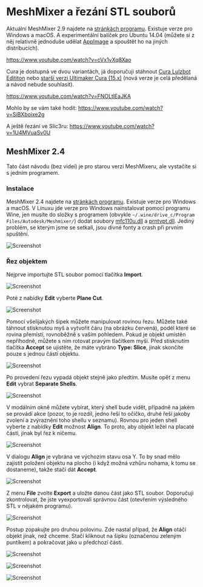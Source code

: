 MeshMixer a řezání STL souborů
==============================

Aktuální MeshMixer 2.9 najdete na [stránkách programu](http://www.meshmixer.com/). 
Existuje verze pro Windows a macOS. A experimentální balíček pro Ubuntu 14.04
(můžete si z něj relativně jednoduše udělat 
[AppImage](https://github.com/hroncok/meshmixer-docker/blob/master/README.md#how-to-create-meshmixer-appimage) 
a spouštět ho na jiných distribucích).

<https://www.youtube.com/watch?v=cVx1vXq8Xao>

Cura je dostupná ve dvou variantách, já doporučuji stáhnout 
[Cura Lulzbot Edititon](https://www.lulzbot.com/cura) nebo 
[starší verzi Ultimaker Cura (15.x)](https://ultimaker.com/en/products/cura-software/list) 
(nová verze je celá předělaná a návod nebude souhlasit).

<https://www.youtube.com/watch?v=FNOLtlEaJKA>

Mohlo by se vám také hodit: <https://www.youtube.com/watch?v=SiBXboixe2g>

A ještě řezání ve Slic3ru: <https://www.youtube.com/watch?v=1U4MVuaSv0U>

MeshMixer 2.4
-------------

Tato část návodu (bez videí) je pro starou verzi MeshMixeru, ale vystačíte si 
s jedním programem.

### Instalace

MeshMixer 2.4 najdete na [stránkách programu](http://www.meshmixer.com/). 
Existuje verze pro Windows a macOS. V Linuxu jde verze pro Windows 
nainstalovat pomocí programu Wine, jen musíte do složky s programem 
(obvykle `~/.wine/drive_c/Program Files/Autodesk/Meshmixer/`) dodat soubory 
[mfc110u.dll](http://www.dllme.com/dll/files/mfc110u_dll.html) a 
[prntvpt.dll](http://www.dllme.com/dll/files/prntvpt_dll.html). Jediný problém, 
se kterým jsme se setkali, jsou divné fonty a crash při prvním spuštění.

![Screenshot](../images/meshmixer/meshmixer1.png)

### Řez objektem

Nejprve importujte STL soubor pomocí tlačítka **Import**.

![Screenshot](../images/meshmixer/meshmixer2.png)

Poté z nabídky **Edit** vyberte **Plane Cut**.

![Screenshot](../images/meshmixer/meshmixer3.png)

Pomocí všelijakých šipek můžete manipulovat rovinou řezu. Můžete také táhnout 
stisknutou myš a vytvořit čáru (na obrázku červená), podél které se rovina 
přemístí, rovnoběžně s vaším pohledem. Pokud je objekt umístěn nepříhodně, 
můžete s ním rotovat pravým tlačítkem myši. Před stisknutím tlačítka **Accept** 
se ujistěte, že máte vybráno **Type: Slice**, jinak skončíte pouze s jednou 
částí objektu.

![Screenshot](../images/meshmixer/meshmixer4.png)

Po provedení řezu vypadá objekt stejně jako předtím. Musíte opět z menu **Edit**
vybrat **Separate Shells**.

![Screenshot](../images/meshmixer/meshmixer5.png)

V modálním okně můžete vybírat, který shell bude vidět, případně na jakém se 
provádí akce (pozor, to je rozdíl, jedno řeší to očičko, druhé řeší jakoby 
  zvolení a zvýraznění toho shellu v seznamu). Rovnou pro jeden shell vyberte 
  z nabídky **Edit** možnost **Align**. To proto, aby objekt ležel na placaté 
  části, jinak byl řez k ničemu.

![Screenshot](../images/meshmixer/meshmixer8.png)

V dialogu **Align** je vybrána ve výchozím stavu osa Y. To by snad mělo zajistit
položení objektu na plocho (i když možná vzhůru nohama, k tomu se dostaneme), 
takže stačí dát **Accept**.

![Screenshot](../images/meshmixer/meshmixer9.png)

Z menu **File** zvolte **Export** a uložte danou část jako STL soubor. 
Doporučuji zkontrolovat, že jste vyexportovali správnou část 
(otevřením výsledného STL v nějakém programu).

![Screenshot](../images/meshmixer/meshmixer10.png)

Postup zopakujte pro druhou polovinu. Zde nastal případ, že **Align** otáčí 
objekt jinak, než chceme. Stačí kliknout na šipku (označenou zeleným puntíkem) 
a pokračovat jako u předchozí části.

![Screenshot](../images/meshmixer/meshmixer11.png)

![Screenshot](../images/meshmixer/meshmixer12.png)

![Screenshot](../images/meshmixer/meshmixer13.png)
